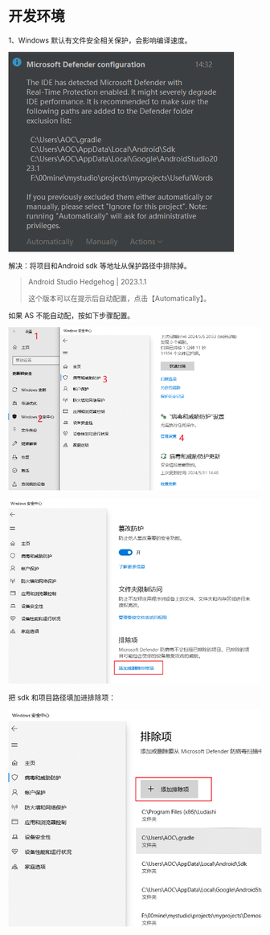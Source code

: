 # 开发环境

1、Windows 默认有文件安全相关保护，会影响编译速度。

![image-20240511180500187](images/build提速/image-20240511180500187.png)

解决：将项目和Android sdk 等地址从保护路径中排除掉。

> Android Studio Hedgehog | 2023.1.1
>
> 这个版本可以在提示后自动配置，点击【Automatically】。

如果 AS 不能自动配，按如下步骤配置。

![image-20240511181228277](images/build提速/image-20240511181228277.png)

![image-20240511181358191](images/build提速/image-20240511181358191.png)

把 sdk 和项目路径填加进排除项：

![image-20240511181457576](images/build提速/image-20240511181457576.png)



